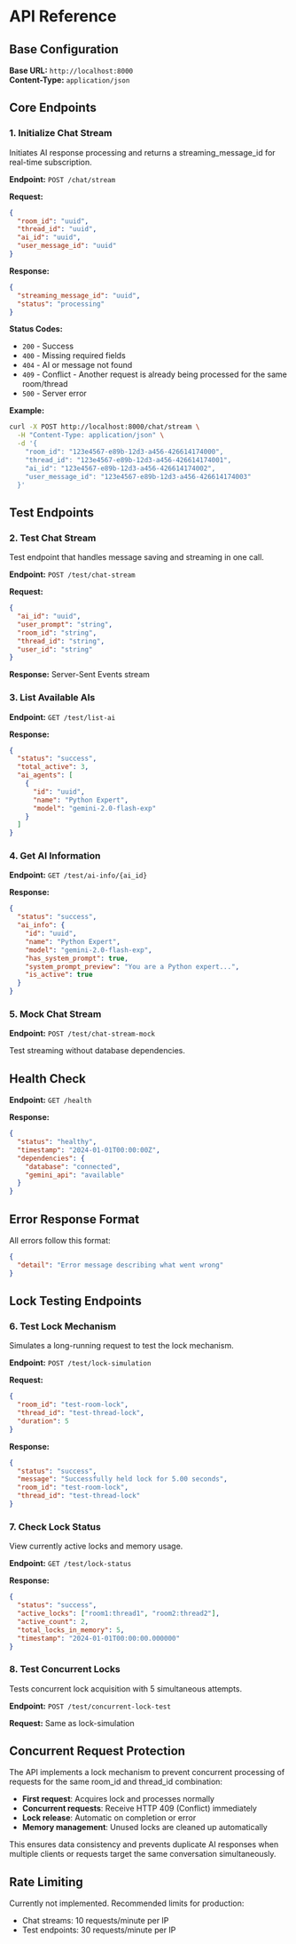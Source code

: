 # API Reference

## Base Configuration

**Base URL:** `http://localhost:8000`  
**Content-Type:** `application/json`

## Core Endpoints

### 1. Initialize Chat Stream

Initiates AI response processing and returns a streaming_message_id for real-time subscription.

**Endpoint:** `POST /chat/stream`

**Request:**
```json
{
  "room_id": "uuid",
  "thread_id": "uuid",
  "ai_id": "uuid",
  "user_message_id": "uuid"
}
```

**Response:**
```json
{
  "streaming_message_id": "uuid",
  "status": "processing"
}
```

**Status Codes:**
- `200` - Success
- `400` - Missing required fields
- `404` - AI or message not found
- `409` - Conflict - Another request is already being processed for the same room/thread
- `500` - Server error

**Example:**
```bash
curl -X POST http://localhost:8000/chat/stream \
  -H "Content-Type: application/json" \
  -d '{
    "room_id": "123e4567-e89b-12d3-a456-426614174000",
    "thread_id": "123e4567-e89b-12d3-a456-426614174001",
    "ai_id": "123e4567-e89b-12d3-a456-426614174002",
    "user_message_id": "123e4567-e89b-12d3-a456-426614174003"
  }'
```

## Test Endpoints

### 2. Test Chat Stream

Test endpoint that handles message saving and streaming in one call.

**Endpoint:** `POST /test/chat-stream`

**Request:**
```json
{
  "ai_id": "uuid",
  "user_prompt": "string",
  "room_id": "string",
  "thread_id": "string",
  "user_id": "string"
}
```

**Response:** Server-Sent Events stream

### 3. List Available AIs

**Endpoint:** `GET /test/list-ai`

**Response:**
```json
{
  "status": "success",
  "total_active": 3,
  "ai_agents": [
    {
      "id": "uuid",
      "name": "Python Expert",
      "model": "gemini-2.0-flash-exp"
    }
  ]
}
```

### 4. Get AI Information

**Endpoint:** `GET /test/ai-info/{ai_id}`

**Response:**
```json
{
  "status": "success",
  "ai_info": {
    "id": "uuid",
    "name": "Python Expert",
    "model": "gemini-2.0-flash-exp",
    "has_system_prompt": true,
    "system_prompt_preview": "You are a Python expert...",
    "is_active": true
  }
}
```

### 5. Mock Chat Stream

**Endpoint:** `POST /test/chat-stream-mock`

Test streaming without database dependencies.

## Health Check

**Endpoint:** `GET /health`

**Response:**
```json
{
  "status": "healthy",
  "timestamp": "2024-01-01T00:00:00Z",
  "dependencies": {
    "database": "connected",
    "gemini_api": "available"
  }
}
```

## Error Response Format

All errors follow this format:

```json
{
  "detail": "Error message describing what went wrong"
}
```

## Lock Testing Endpoints

### 6. Test Lock Mechanism

Simulates a long-running request to test the lock mechanism.

**Endpoint:** `POST /test/lock-simulation`

**Request:**
```json
{
  "room_id": "test-room-lock",
  "thread_id": "test-thread-lock",
  "duration": 5
}
```

**Response:**
```json
{
  "status": "success",
  "message": "Successfully held lock for 5.00 seconds",
  "room_id": "test-room-lock",
  "thread_id": "test-thread-lock"
}
```

### 7. Check Lock Status

View currently active locks and memory usage.

**Endpoint:** `GET /test/lock-status`

**Response:**
```json
{
  "status": "success",
  "active_locks": ["room1:thread1", "room2:thread2"],
  "active_count": 2,
  "total_locks_in_memory": 5,
  "timestamp": "2024-01-01T00:00:00.000000"
}
```

### 8. Test Concurrent Locks

Tests concurrent lock acquisition with 5 simultaneous attempts.

**Endpoint:** `POST /test/concurrent-lock-test`

**Request:** Same as lock-simulation

## Concurrent Request Protection

The API implements a lock mechanism to prevent concurrent processing of requests for the same room_id and thread_id combination:

- **First request**: Acquires lock and processes normally
- **Concurrent requests**: Receive HTTP 409 (Conflict) immediately
- **Lock release**: Automatic on completion or error
- **Memory management**: Unused locks are cleaned up automatically

This ensures data consistency and prevents duplicate AI responses when multiple clients or requests target the same conversation simultaneously.

## Rate Limiting

Currently not implemented. Recommended limits for production:
- Chat streams: 10 requests/minute per IP
- Test endpoints: 30 requests/minute per IP